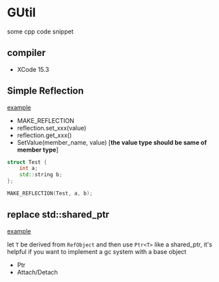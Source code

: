 # GUtil
some cpp code snippet

## compiler 
- XCode 15.3

## Simple Reflection
[example](./example/reflection.cpp)
- MAKE_REFLECTION
- reflection.set_xxx(value)
- reflection.get_xxx()
- SetValue(member_name, value) [**the value type should be same of member type**]
```cpp
struct Test {
    int a;
    std::string b;
};

MAKE_REFLECTION(Test, a, b);


```
## replace std::shared_ptr
[example](./example/ref_object.cpp)

let `T` be derived from `RefObject` and then use `Ptr<T>` like a shared_ptr, it's helpful if you want to implement a gc system with a base object
- Ptr<T> 
- Attach/Detach